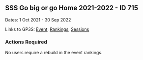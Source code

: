 ## SSS Go big or go Home 2021-2022 - ID 715

Dates: 1 Oct 2021 - 30 Sep 2022

Links to GP3S: [Event](https://www.gps-speedsurfing.com/default.aspx?mnu=event&val=715), [Rankings](https://www.gps-speedsurfing.com/default.aspx?mnu=eventranking&val=715), [Sessions](https://www.gps-speedsurfing.com/default.aspx?mnu=eventsessions&val=715)

### Actions Required

No users require a rebuild in the event rankings.

